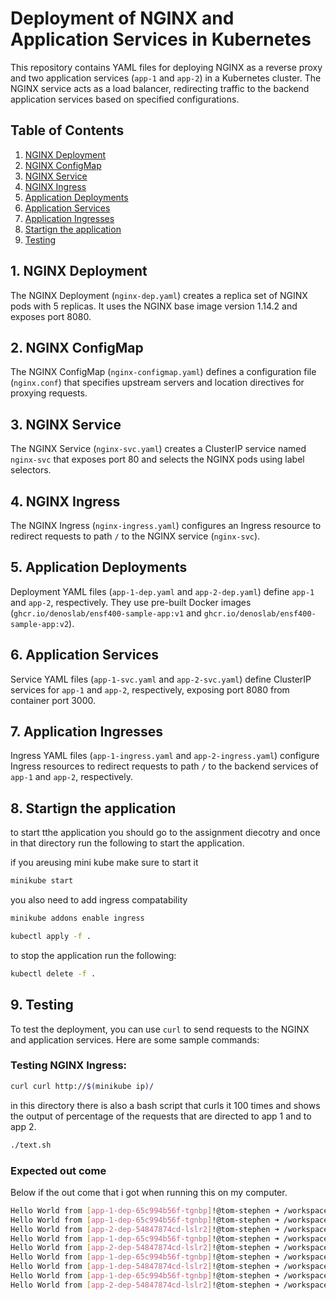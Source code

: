 # Deployment of NGINX and Application Services in Kubernetes

This repository contains YAML files for deploying NGINX as a reverse proxy and two application services (`app-1` and `app-2`) in a Kubernetes cluster. The NGINX service acts as a load balancer, redirecting traffic to the backend application services based on specified configurations.

## Table of Contents
1. [NGINX Deployment](#nginx-deployment)
2. [NGINX ConfigMap](#nginx-configmap)
3. [NGINX Service](#nginx-service)
4. [NGINX Ingress](#nginx-ingress)
5. [Application Deployments](#application-deployments)
6. [Application Services](#application-services)
7. [Application Ingresses](#application-ingresses)
8. [Startign the application](#startign-the-application)
9. [Testing](#testing)

## 1. NGINX Deployment <a name="nginx-deployment"></a>
The NGINX Deployment (`nginx-dep.yaml`) creates a replica set of NGINX pods with 5 replicas. It uses the NGINX base image version 1.14.2 and exposes port 8080.

## 2. NGINX ConfigMap <a name="nginx-configmap"></a>
The NGINX ConfigMap (`nginx-configmap.yaml`) defines a configuration file (`nginx.conf`) that specifies upstream servers and location directives for proxying requests.

## 3. NGINX Service <a name="nginx-service"></a>
The NGINX Service (`nginx-svc.yaml`) creates a ClusterIP service named `nginx-svc` that exposes port 80 and selects the NGINX pods using label selectors.

## 4. NGINX Ingress <a name="nginx-ingress"></a>
The NGINX Ingress (`nginx-ingress.yaml`) configures an Ingress resource to redirect requests to path `/` to the NGINX service (`nginx-svc`).

## 5. Application Deployments <a name="application-deployments"></a>
Deployment YAML files (`app-1-dep.yaml` and `app-2-dep.yaml`) define `app-1` and `app-2`, respectively. They use pre-built Docker images (`ghcr.io/denoslab/ensf400-sample-app:v1` and `ghcr.io/denoslab/ensf400-sample-app:v2`).

## 6. Application Services <a name="application-services"></a>
Service YAML files (`app-1-svc.yaml` and `app-2-svc.yaml`) define ClusterIP services for `app-1` and `app-2`, respectively, exposing port 8080 from container port 3000.

## 7. Application Ingresses <a name="application-ingresses"></a>
Ingress YAML files (`app-1-ingress.yaml` and `app-2-ingress.yaml`) configure Ingress resources to redirect requests to path `/` to the backend services of `app-1` and `app-2`, respectively.

## 8. Startign the application <a name="startign-the-applicatio"></a>
to start tthe application you should go to the assignment diecotry and once in that directory run the following to start the application.

if you areusing mini kube make sure to start it
```bash
minikube start
```
you also need to add ingress compatability 
```bash
minikube addons enable ingress
```

```bash
kubectl apply -f .
```

to stop the application run the following:
```bash
kubectl delete -f .
```

## 9. Testing <a name="testing"></a> 
To test the deployment, you can use `curl` to send requests to the NGINX and application services. Here are some sample commands:

### Testing NGINX Ingress:
```bash
curl curl http://$(minikube ip)/
```

in this directory there is also a bash script that curls it 100 times and shows the output of percentage of the requests that are directed to app 1 and to app 2.
```bash
./text.sh
```

### Expected out come
Below if the out come that i got when running this on my computer.
```bash
Hello World from [app-1-dep-65c994b56f-tgnbp]!@tom-stephen ➜ /workspaces/ensf400-lab8-kubernetes-2/assignment3 (assignment_3) $ curl http://192.168.58.2/
Hello World from [app-1-dep-65c994b56f-tgnbp]!@tom-stephen ➜ /workspaces/ensf400-lab8-kubernetes-2/assignment3 (assignment_3) $ curl http://192.168.58.2/
Hello World from [app-2-dep-54847874cd-lslr2]!@tom-stephen ➜ /workspaces/ensf400-lab8-kubernetes-2/assignment3 (assignment_3) $ curl http://192.168.58.2/
Hello World from [app-1-dep-65c994b56f-tgnbp]!@tom-stephen ➜ /workspaces/ensf400-lab8-kubernetes-2/assignment3 (assignment_3) $ curl http://192.168.58.2/
Hello World from [app-2-dep-54847874cd-lslr2]!@tom-stephen ➜ /workspaces/ensf400-lab8-kubernetes-2/assignment3 (assignment_3) $ curl http://192.168.58.2/
Hello World from [app-1-dep-65c994b56f-tgnbp]!@tom-stephen ➜ /workspaces/ensf400-lab8-kubernetes-2/assignment3 (assignment_3) $ curl http://192.168.58.2/
Hello World from [app-1-dep-54847874cd-lslr2]!@tom-stephen ➜ /workspaces/ensf400-lab8-kubernetes-2/assignment3 (assignment_3) $ curl http://192.168.58.2/
Hello World from [app-1-dep-65c994b56f-tgnbp]!@tom-stephen ➜ /workspaces/ensf400-lab8-kubernetes-2/assignment3 (assignment_3) $ curl http://192.168.58.2/
Hello World from [app-2-dep-54847874cd-lslr2]!@tom-stephen ➜ /workspaces/ensf400-lab8-kubernetes-2/assignment3 (assignment_3) $ curl http://192.168.58.2/
```
